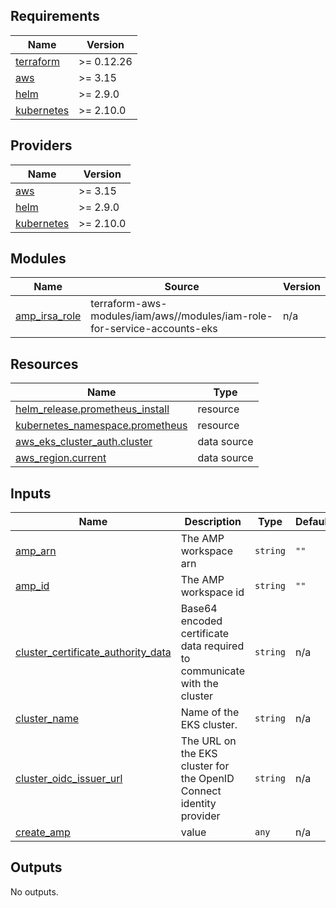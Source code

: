 ## Requirements

| Name | Version |
|------|---------|
| <a name="requirement_terraform"></a> [terraform](#requirement\_terraform) | >= 0.12.26 |
| <a name="requirement_aws"></a> [aws](#requirement\_aws) | >= 3.15 |
| <a name="requirement_helm"></a> [helm](#requirement\_helm) | >= 2.9.0 |
| <a name="requirement_kubernetes"></a> [kubernetes](#requirement\_kubernetes) | >= 2.10.0 |

## Providers

| Name | Version |
|------|---------|
| <a name="provider_aws"></a> [aws](#provider\_aws) | >= 3.15 |
| <a name="provider_helm"></a> [helm](#provider\_helm) | >= 2.9.0 |
| <a name="provider_kubernetes"></a> [kubernetes](#provider\_kubernetes) | >= 2.10.0 |

## Modules

| Name | Source | Version |
|------|--------|---------|
| <a name="module_amp_irsa_role"></a> [amp\_irsa\_role](#module\_amp\_irsa\_role) | terraform-aws-modules/iam/aws//modules/iam-role-for-service-accounts-eks | n/a |

## Resources

| Name | Type |
|------|------|
| [helm_release.prometheus_install](https://registry.terraform.io/providers/hashicorp/helm/latest/docs/resources/release) | resource |
| [kubernetes_namespace.prometheus](https://registry.terraform.io/providers/hashicorp/kubernetes/latest/docs/resources/namespace) | resource |
| [aws_eks_cluster_auth.cluster](https://registry.terraform.io/providers/hashicorp/aws/latest/docs/data-sources/eks_cluster_auth) | data source |
| [aws_region.current](https://registry.terraform.io/providers/hashicorp/aws/latest/docs/data-sources/region) | data source |

## Inputs

| Name | Description | Type | Default | Required |
|------|-------------|------|---------|:--------:|
| <a name="input_amp_arn"></a> [amp\_arn](#input\_amp\_arn) | The AMP workspace arn | `string` | `""` | no |
| <a name="input_amp_id"></a> [amp\_id](#input\_amp\_id) | The AMP workspace id | `string` | `""` | no |
| <a name="input_cluster_certificate_authority_data"></a> [cluster\_certificate\_authority\_data](#input\_cluster\_certificate\_authority\_data) | Base64 encoded certificate data required to communicate with the cluster | `string` | n/a | yes |
| <a name="input_cluster_name"></a> [cluster\_name](#input\_cluster\_name) | Name of the EKS cluster. | `string` | n/a | yes |
| <a name="input_cluster_oidc_issuer_url"></a> [cluster\_oidc\_issuer\_url](#input\_cluster\_oidc\_issuer\_url) | The URL on the EKS cluster for the OpenID Connect identity provider | `string` | n/a | yes |
| <a name="input_create_amp"></a> [create\_amp](#input\_create\_amp) | value | `any` | n/a | yes |

## Outputs

No outputs.
